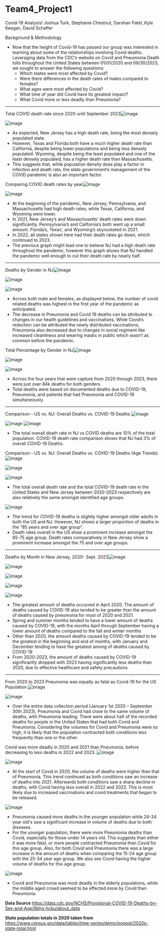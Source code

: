 # Team4_Project1
Covid-19 Analysis!
Joshua Turk, Stephanie Chestnut, Darshan Patel, Kyle Keegan, David Schaffer

Background & Methodology
- Now that the height of Covid-19 has passed our group was interested in learning about some of the relationships involving Covid deaths. Leveraging data from the CDC’s website on Covid and Pneumonia Death tolls throughout the United States between 01/01/2020 and 09/30/2023, we sought to answer the following questions:
  - Which states were most affected by Covid?
  - Were there differences in the death rates of males compared to females?
  - What ages were most affected by Covid?
  - What time of year did Covid have its greatest impact?
  - What Covid more or less deadly than Pneumonia?
-------------------------------------------------------------------------------------------------------------------------------------------------------- 
Total COVID death rate since 2020 until September 2023![image](https://github.com/JTurk17/Team4_Project1/assets/159848624/cf154eb0-b226-4de0-b78e-651461ddff24)

![image](https://github.com/JTurk17/Team4_Project1/assets/159848624/660d8367-0a40-4f76-a219-fe865ad29b8a)

- As expected, New Jersey has a high death rate, being the most densely populated state.
- However, Texas and Florida both have a much higher death rate than California, despite being lower populations and being less densely populated. Wyoming, despite being the least populated and one of the least densely populated, has a higher death rate than Massachusetts.
- This suggests that, while population density does play a factor in infection and death rate, the state government’s management of the COVID pandemic is also an important factor.

Comparing COVID death rates by year![image](https://github.com/JTurk17/Team4_Project1/assets/159848624/88d62a17-619c-4d16-ae75-81bc048fad6b)

![image](https://github.com/JTurk17/Team4_Project1/assets/159848624/2f3490c4-da0e-4f78-8b17-71581a8e218a)

- At the beginning of the pandemic, New Jersey, Pennsylvania, and Massachusetts had high death rates, while Texas, California, and Wyoming were lower.
- In 2021, New Jersey’s and Massachusetts’ death rates went down significantly. Pennsylvania’s and California’s both went up a small amount. Florida’s, Texas’, and Wyoming’s skyrocketed in 2021.
- In 2022, all states shown here had their death rates go down, which continued to 2023.
- The previous graph might lead one to believe NJ had a high death rate throughout the pandemic, however this graph shows that NJ handled the pandemic well enough to cut their death rate by nearly half.


--------------------------------------------------------------------------------------------------------------------------------------------------------
Deaths by Gender in NJ![image](https://github.com/JTurk17/Team4_Project1/assets/159848624/4e40c11d-f9eb-4e9e-891a-de1371d0025f)

![image](https://github.com/JTurk17/Team4_Project1/assets/159848624/825a75c6-ddae-44c4-83d5-f0ae2095ef5f)

![image](https://github.com/JTurk17/Team4_Project1/assets/159848624/6693d16e-ed91-4be3-8ddc-ff56e8f0f6b4)

- Across both male and females, as displayed below, the number of covid related deaths was highest in the first year of the pandemic as anticipated.
- The decrease in Pneumonia and Covid 19 deaths can be attributed to changes in our health guidelines and vaccinations. While Covid’s reduction can be attributed the newly distributed vaccinations, Pneumonia also decreased due to changes in social regiment like increased cleanliness and wearing masks in public which wasn’t as common before the pandemic.

Total Percentage by Gender in NJ![image](https://github.com/JTurk17/Team4_Project1/assets/159848624/27b38f1f-eb3c-463f-92aa-8f676a2f8f2d)

![image](https://github.com/JTurk17/Team4_Project1/assets/159848624/edcd6bd2-57de-4e75-85af-775262c1ce7f)

![image](https://github.com/JTurk17/Team4_Project1/assets/159848624/00dc2c38-c995-49e5-aea5-8382fa72fc7a)

- Across the four years that were capture from 2020 through 2023, there were just over 84k deaths for both genders
- Total deaths were based on documented deaths due to COVID-19, Pneumonia, and patients that had Pneumonia and COVID-19 simultaneously.

--------------------------------------------------------------------------------------------------------------------------------------------------------
Comparison - US vs. NJ: Overall Deaths vs. COVID-19 Deaths 
![image](https://github.com/JTurk17/Team4_Project1/assets/159848624/83be2139-9c1a-4181-b592-afb3adae3e52)

![image](https://github.com/JTurk17/Team4_Project1/assets/159848624/9180a6f0-ded7-489e-857a-8f19c7ba2906)
![image](https://github.com/JTurk17/Team4_Project1/assets/159848624/cd52936f-514b-48c7-b617-6dbcd9c7c434)

- The total overall death rate in NJ vs COVID deaths are 10% of the total population. COVID-19 death rate comparison shows that NJ had 3% of overall COVID-19 Deaths.

Comparison - US vs. NJ: Overall Deaths vs. COVID-19 Deaths (Age Trends) 
![image](https://github.com/JTurk17/Team4_Project1/assets/159848624/ce6c8edc-208c-4835-8721-feb906fbee2b)

![image](https://github.com/JTurk17/Team4_Project1/assets/159848624/354afba7-b1b5-4422-b9b0-ad0779d81b4e)

![image](https://github.com/JTurk17/Team4_Project1/assets/159848624/c1022436-7fd9-4f2d-b268-1f6dfb21fe86)

- The total overall death rate and the total COVID-19 death rate in the United States and New Jersey between 2020-2023 respectively are also relatively the same amongst identified age groups. 

![image](https://github.com/JTurk17/Team4_Project1/assets/159848624/a15240cf-f0b3-4b7a-aa73-d71ec60590f6)

- The trend for COVID-19 deaths is slightly higher amongst older adults in both the US and NJ. However, NJ shows a larger proportion of deaths in the “85 years and over age group”. 
- Death rates overall in the US show a prominent increase amongst the  65-75 age group. Death rates comparatively in New Jersey show a prominent increase amongst the 75 and over age groups.
--------------------------------------------------------------------------------------------------------------------------------------------------------
Deaths by Month in New Jersey, 2020- Sept. 2023![image](https://github.com/JTurk17/Team4_Project1/assets/159848624/f784ad4e-3078-4e25-a7a6-102ab8886eae)

![image](https://github.com/JTurk17/Team4_Project1/assets/159848624/c6d285e8-2643-43e0-ba2a-ff26fa744761)

![image](https://github.com/JTurk17/Team4_Project1/assets/159848624/70116899-f8b2-45cf-937a-38b65a5a83cf)

![image](https://github.com/JTurk17/Team4_Project1/assets/159848624/ac421837-38da-4d77-b31f-47ea51ce3e04)

![image](https://github.com/JTurk17/Team4_Project1/assets/159848624/64bcb5c3-f556-4e78-937d-d757894e8125)

- The greatest amount of deaths occurred in April 2020. The amount of deaths caused by COVID-19 also tended to be greater than the amount of deaths caused by pneumonia for most of 2020 and 2021. 
- Spring and summer months tended to have a lower amount of deaths caused by COVID-19, with the months April through September having a lower amount of deaths compared to the fall and winter months
- Other than 2020, the amount deaths caused by COVID-19 tended to be the greatest in the beginning and end of months, with January and December tending to have the greatest among of deaths caused by COVID-19
- From 2020-2023, the amount of deaths caused by COVID-19 significantly dropped with 2023 having significantly less deaths than 2020, due to effective healthcare and safety precautions

--------------------------------------------------------------------------------------------------------------------------------------------------------

From 2020 to 2023 Pneumonia was equally as fatal as Covid-19 for the US Population
![image](https://github.com/JTurk17/Team4_Project1/assets/159848624/f84ea93e-5fcf-495d-89bf-1c3c7ff02884)

![image](https://github.com/JTurk17/Team4_Project1/assets/159848624/d5ea1116-5649-4c5f-818c-c4434c53c398)

- Over the entire data collection period (January 1st 2020 – September 30th 2023), Pneumonia and Covid had close to the same volume of deaths, with Pneumonia leading. There were about half of the recorded deaths for people in the United States that had both Covid and Pneumonia. Considering the volumes for Covid and Pneumonia were so high, it is likely that the population contracted both conditions less frequently than one or the other. 

Covid was more deadly in 2020 and 2021 than Pneumonia, before decreasing to less deaths in 2022 and 2023. 
![image](https://github.com/JTurk17/Team4_Project1/assets/159848624/39a8fb15-b9af-4d34-84c6-991a1d149db3)

![image](https://github.com/JTurk17/Team4_Project1/assets/159848624/1b322361-8256-4aa9-8a30-015eac7147f8)

- At the start of Covid in 2020, the volume of deaths were higher than that of Pneumonia. This trend continued as both conditions saw an increase of deaths into 2021. Afterwards both conditions saw a sharp decline in deaths, with Covid having less overall in 2022 and 2023. This is most likely due to increased vaccinations and covid treatments that began to be released.

![image](https://github.com/JTurk17/Team4_Project1/assets/159848624/eb7831c3-37d4-48ca-9fb2-7ba07e4e8caf)

- Pneumonia caused more deaths in the younger population while 24-34 year old's saw a significant increase in volume of deaths due to both diseases. 
- For the younger population, there were more Pneumonia deaths than Covid, especially for those under 14 years old. This suggests than either it was more fatal, or more people contracted Pneumonia than Covid for this age group. Also, for both Covid and Pneumonia there was a large increase in the amount of deaths when comparing the 15-24 age group with the 25-34 year age group. We also see Covid having the higher volume of deaths for this age group. 

![image](https://github.com/JTurk17/Team4_Project1/assets/159848624/a665fef1-3e84-4d88-8a82-f8691925c6f8)

- Covid and Pneumonia was most deadly in the elderly populations, while the middle aged crowd seemed to be effected more by Covid than Pneumonia.



**Data Source**
https://data.cdc.gov/NCHS/Provisional-COVID-19-Deaths-by-Sex-and-Age/9bhg-hcku/about_data

**State population totals in 2020 taken from**
https://www.census.gov/data/tables/time-series/demo/popest/2020s-state-total.html
